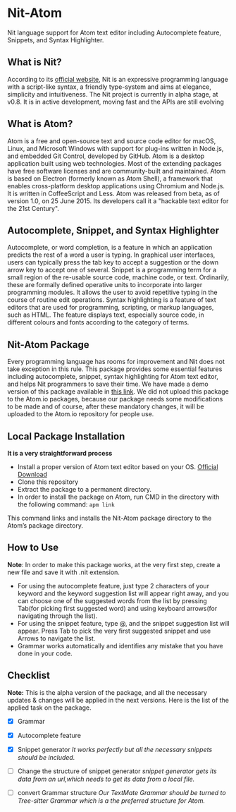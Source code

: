 # Nit-Atom

Nit language support for Atom text editor including Autocomplete feature, Snippets, and Syntax Highlighter.

## What is Nit?

According to its [official website](http://nitlanguage.org), Nit is an expressive programming language with a script-like syntax,
a friendly type-system and aims at elegance, simplicity and intuitiveness. The Nit project is currently
in alpha stage, at v0.8. It is in active development, moving fast and the APIs are still evolving

## What is Atom?

Atom is a free and open-source text and source code editor for macOS, Linux, and Microsoft Windows with support for plug-ins written in Node.js, and embedded Git Control, developed by GitHub. Atom is a desktop application built using web technologies. Most of the extending packages have free software licenses and are community-built and maintained. Atom is based on Electron (formerly known as Atom Shell), a framework that enables cross-platform desktop applications using Chromium and Node.js. It is written in CoffeeScript and Less. Atom was released from beta, as of version 1.0, on 25 June 2015. Its developers call it a "hackable text editor for the 21st Century".

## Autocomplete, Snippet, and Syntax Highlighter

Autocomplete, or word completion, is a feature in which an application predicts the rest of a word a user is typing. In graphical user interfaces, users can typically press the tab key to accept a suggestion or the down arrow key to accept one of several.
Snippet is a programming term for a small region of the re-usable source code, machine code, or text. Ordinarily, these are formally defined operative units to incorporate into larger programming modules. It allows the user to avoid repetitive typing in the course of routine edit operations.
Syntax highlighting is a feature of text editors that are used for programming, scripting, or markup languages, such as HTML. The feature displays text, especially source code, in different colours and fonts according to the category of terms.

## Nit-Atom Package

Every programming language has rooms for improvement and Nit does not take exception in this rule. This package provides some essential features including autocomplete, snippet, syntax highlighting for Atom text editor, and helps Nit programmers to save their time.
We have made a demo version of this package available in [this link](https://github.com/Nader-J/Nit-Atom/). We did not upload this package to the Atom.io packages, because our package needs some modifications to be made and of course, after these mandatory changes, it will be uploaded to the Atom.io repository for people use.

## Local Package Installation

**It is a very straightforward process**
- Install a proper version of Atom text editor based on your OS. [Official Download](https://atom.io/)
- Clone this repository
- Extract the package to a permanent directory.
- In order to install the package on Atom, run CMD in the directory with the following command:
``` apm link ```

This command links and installs the Nit-Atom package directory to the Atom’s package directory.

## How to Use
**Note**: In order to make this package works, at the very first step, create a new file and save it with .nit extension.

- For using the autocomplete feature, just type 2 characters of your keyword and the keyword suggestion list will appear right away, and you can choose one of the suggested words from the list by pressing Tab(for picking first suggested word) and using keyboard arrows(for navigating through the list).
- For using the snippet feature, type @, and the snippet suggestion list will appear. Press Tab to pick the very first suggested snippet and use Arrows to navigate the list.
- Grammar works automatically and identifies any mistake that you have done in your code.


## Checklist

**Note:** This is the alpha version of the package, and all the necessary updates & changes will be applied in the next versions.
Here is the list of the applied task on the package.
- [x] Grammar 
- [x] Autocomplete feature
- [x] Snippet generator *It works perfectly but all the necessary snippets should be included.* 
- [ ] Change the structure of snippet generator *snippet generator gets its data from an url,which needs to get its data from a local file.*
- [ ] convert Grammar structure *Our TextMate Grammar should be turned to Tree-sitter Grammar which is a the preferred structure for Atom.*






